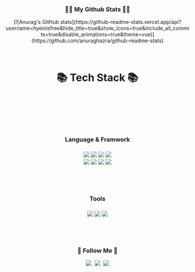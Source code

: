 

<h3 align="center">👩‍💻 My Github Stats 👩‍💻</h3>
<div align="center">
[![Anurag's GitHub stats](https://github-readme-stats.vercel.app/api?username=hyeinisfree&hide_title=true&show_icons=true&include_all_commits=true&disable_animations=true&theme=vue)](https://github.com/anuraghazra/github-readme-stats)
  </div><br/><br/>


<h1 align="center">📚 Tech Stack 📚<h1/><br/><br/>
  <h3 align="center">Language & Framwork<h3/>
  <p align="center"> 
<img src="https://img.shields.io/badge/javascript-F7DF1E?style=for-the-badge&logo=javascript&logoColor=black"> <img src="https://img.shields.io/badge/html-E34F26?style=for-the-badge&logo=html5&logoColor=white">
<img src="https://img.shields.io/badge/CSS-1572B6?style=for-the-badge&logo=CSS&logoColor=white">
<img src="https://img.shields.io/badge/python-3776AB?style=for-the-badge&logo=python&logoColor=white">
    <br/>
<img src="https://img.shields.io/badge/kotlin-7F52FF?style=for-the-badge&logo=kotlin&logoColor=white">
<img src="https://img.shields.io/badge/typeScript-3178C6?style=for-the-badge&logo=typeScript&logoColor=white">
<img src="https://img.shields.io/badge/c++-00599c?style=for-the-badge&logo=typeScript&logoColor=white">
<img src="https://img.shields.io/badge/React-61DAFB?style=for-the-badge&logo=React&logoColor=white">
    </p><br/><br/>


  <h3 align="center">Tools<h3/>
  <p align="center">
<img src="https://img.shields.io/badge/Redux-764ABC?style=for-the-badge&logo=Redux&logoColor=white">
    <img src="https://img.shields.io/badge/gitHub-181717?style=for-the-badge&logo=gitHub&logoColor=white">
<img src="https://img.shields.io/badge/Vscode-007ACC?style=for-the-badge&logo=VisualStudioCode&logoColor=white">
</p>
    <br/><br/>
  <h3 align="center">🌈 Follow Me 🌈</h3>
<p align="center">
  <a href="https://velog.io/@omnipo"><img src="https://img.shields.io/badge/Tech%20Blog-11B48A?style=flat-square&logo=Vimeo&logoColor=white&link=https://velog.io/@hyeinisfree"/></a>&nbsp
  <a href=""><img src="https://img.shields.io/badge/Instagram-E4405F?style=flat-square&logo=Instagram&logoColor=white&link=https://www.instagram.com/hye_inisfree/"/></a>&nbsp
  <a href=""><img src="https://img.shields.io/badge/Gmail-d14836?style=flat-square&logo=Gmail&logoColor=white&link=kimhyein7110@gmail.com"/></a>
</p>
